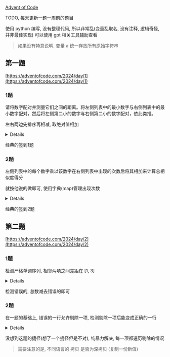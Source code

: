 [Advent of Code](https://adventofcode.com/)

TODO, 每天更新一题一周前的题目

使用 python 编写, 没有整理代码, 所以非常乱(变量乱取名, 没有注释, 逻辑奇怪, 并非最佳实现)
可以使用 gpt 相关工具辅助查看

> 如果没有特意说明, 变量 a 统一存放所有原始字符串

## 第一题

[https://adventofcode.com/2024/day/1](https://adventofcode.com/2024/day/1)

### 1题

请将数字配对并测量它们之间的距离。将左侧列表中的最小数字与右侧列表中的最小数字配对，然后将左侧第二小的数字与右侧第二小的数字配对，依此类推。

左右两边先排序再相减, 取绝对值相加

<details><summary>Details</summary>
<p>

```python

list1, list2 = [], []

for i in a.split("\n"):
    m, n = i.split("   ")
    list1.append(int(m))
    list2.append(int(n))

ans = 0
for i in zip(sorted(list1), sorted(list2)):
    ans += abs(i[0] - i[1])
print(ans)

```

</p>
</details> 

经典的签到1题

### 2题

左侧列表中的每个数字乘以该数字在右侧列表中出现的次数后将其相加来计算总相似度得分

就按他说的做即可, 使用字典(map)管理出现次数

<details><summary>Details</summary>
<p>

```python
list1, list2 = [], []

for i in a.split("\n"):
    m, n = i.split("   ")
    list1.append(int(m))
    list2.append(int(n))

t = {}
for i in list2:
    if i in t:
        t[i] += 1
    else:
        t[i] = 1

ans = 0
for i in list1:
    if i in t:
        ans += i * t[i]

print(ans)
```

</p>
</details> 

经典的签到2题

## 第二题

[https://adventofcode.com/2024/day/2](https://adventofcode.com/2024/day/2)

### 1题

检测严格单调序列, 相邻两项之间差距在 [1, 3]

<details><summary>Details</summary>
<p>

```python
t = []
for i in a.split('\n'):
    t.append(list(map(int, i.split())))

ans = 0
for i in t:
    temp = 1 if i[1] - i[0] > 0 else -1
    for j in range(1, len(i)):

        if 0 < (i[j] - i[j - 1]) * temp < 4:
            continue
        else:
            ans += 1
            break


print(1000-ans)
```

</p>
</details> 

检测错误的, 总数减去错误的即可

### 2题

在一题的基础上, 错误的一行允许剔除一项, 检测剔除一项后能变成正确的一行

<details><summary>Details</summary>
<p>

```python
t = []
for i in a.split('\n'):
    t.append(list(map(int, i.split())))

ans = 0
for i in t:
    temp = 1 if i[1] - i[0] > 0 else -1
    for j in range(1, len(i)):
        if 0 < (i[j] - i[j - 1]) * temp < 4:
            continue
        else:
            # ans += 1
            for k in range(len(i)):
                copy = deepcopy(i)
                del copy[k]
                temp = 1 if copy[1] - copy[0] > 0 else -1
                for t in range(1, len(copy)):
                    if 0 < (copy[t] - copy[t - 1]) * temp < 4:
                        continue
                    else:
                        break
                else:
                    ans += 1
                    break
            break
    else:
        ans += 1

print(ans)
```

</p>
</details> 

没想到这题的捷径(想了一个捷径但是不对), 纯暴力解决, 每一项都遍历剔除的情况

> 需要注意的是, 不同语言的 拷贝 是否为深拷贝 (复制一份新值)